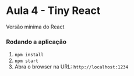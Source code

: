 # Aula 4 - Tiny React
Versão mínima do React

### Rodando a aplicação

1. `npm install`
2. `npm start`
3. Abra o browser na URL: `http://localhost:1234`
